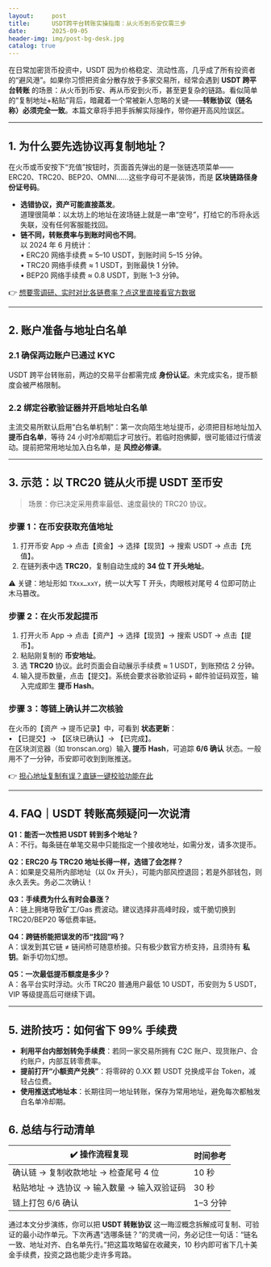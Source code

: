 ```yaml
---
layout:     post
title:      USDT跨平台转账实操指南：从火币到币安仅需三步
date:       2025-09-05
header-img: img/post-bg-desk.jpg
catalog: true
---
```


在日常加密货币投资中，USDT 因为价格稳定、流动性高，几乎成了所有投资者的“避风港”。如果你习惯把资金分散存放于多家交易所，经常会遇到 **USDT 跨平台转账** 的场景：从火币到币安、再从币安到火币，甚至更复杂的链路。看似简单的“复制地址+粘贴”背后，暗藏着一个常被新人忽略的关键——**转账协议（链名称）必须完全一致**。本篇文章将手把手拆解实际操作，带你避开高风险误区。

---

## 1. 为什么要先选协议再复制地址？

在火币或币安按下“充值”按钮时，页面首先弹出的是一张链选项菜单——ERC20、TRC20、BEP20、OMNI……这些字母可不是装饰，而是 **区块链路径身份证号码**。

- **选错协议，资产可能直接蒸发**。  
  道理很简单：以太坊上的地址在波场链上就是一串“空号”，打给它的币将永远失联，没有任何客服能找回。  
- **链不同，转账费率与到账时间也不同**。  
  以 2024 年 6 月统计：  
  • ERC20 网络手续费 ≈ 5–10 USDT，到账时间 5–15 分钟。  
  • TRC20 网络手续费 ≈ 1 USDT，到账最快 1 分钟。  
  • BEP20 网络手续费 ≈ 0.8 USDT，到账 1–3 分钟。  

👉 [想要零调研、实时对比各链费率？点这里直接看官方数据](https://okxdog.com/)

---

## 2. 账户准备与地址白名单

### 2.1 确保两边账户已通过 KYC  
USDT 跨平台转账前，两边的交易平台都需完成 **身份认证**。未完成实名，提币额度会被严格限制。

### 2.2 绑定谷歌验证器并开启地址白名单  
主流交易所默认启用“白名单机制”：第一次向陌生地址提币，必须把目标地址加入 **提币白名单**，等待 24 小时冷却期后才可放行。若临时抱佛脚，很可能错过行情波动。提前把常用地址加入白名单，是 **风控必修课**。

---

## 3. 示范：以 TRC20 链从火币提 USDT 至币安

> 场景：你已决定采用费率最低、速度最快的 TRC20 协议。

### 步骤 1：在币安获取充值地址  
1. 打开币安 App → 点击【资金】→ 选择【现货】→ 搜索 USDT → 点击【充值】。  
2. 在链列表中选 **TRC20**，复制自动生成的 **34 位 T 开头地址**。

⚠️ 关键：地址形如 `TXxx…xxY`，统一以大写 T 开头，肉眼核对尾号 4 位即可防止木马篡改。

### 步骤 2：在火币发起提币  
1. 打开火币 App → 点击【资产】→ 选择【现货】→ 搜索 USDT → 点击【提币】。  
2. 粘贴刚复制的 **币安地址**。  
3. 选 **TRC20** 协议。此时页面会自动展示手续费 ≈ 1 USDT，到账预估 2 分钟。  
4. 输入提币数量，点击【提交】。系统会要求谷歌验证码 + 邮件验证码双签，输入完成即生 **提币 Hash**。

### 步骤 3：等链上确认并二次核验  
在火币的【资产 → 提币记录】中，可看到 **状态更新**：  
• 【已提交】→ 【区块已确认】→ 【已完成】。  
在区块浏览器（如 tronscan.org）输入 **提币 Hash**，可追踪 **6/6 确认** 状态。一般用不了一分钟，币安即可收到到账推送。

👉 [担心地址复制有误？直链一键校验功能在此](https://okxdog.com/)

---

## 4. FAQ｜USDT 转账高频疑问一次说清

**Q1：能否一次性把 USDT 转到多个地址？**  
A：不行。每条链在单笔交易中只能指定一个接收地址，如需分发，请多次提币。

**Q2：ERC20 与 TRC20 地址长得一样，选错了会怎样？**  
A：如果是交易所内部地址（以 0x 开头），可能内部风控退回；若是外部钱包，则永久丢失。务必二次确认！

**Q3：手续费为什么有时会暴涨？**  
A：链上拥堵导致矿工/Gas 费波动。建议选择非高峰时段，或干脆切换到 TRC20/BEP20 等低费率链。

**Q4：跨链桥能把误发的币“找回”吗？**  
A：误发到其它链 ≠ 链间桥可随意桥接。只有极少数官方桥支持，且须持有 **私钥**。新手切勿幻想。

**Q5：一次最低提币额度是多少？**  
A：各平台实时浮动。火币 TRC20 普通用户最低 10 USDT，币安则为 5 USDT，VIP 等级提高后可继续下调。

---

## 5. 进阶技巧：如何省下 99% 手续费

- **利用平台内部划转免手续费**：若同一家交易所拥有 C2C 账户、现货账户、合约账户，内部互转零费率。  
- **提前打开“小额资产兑换”**：将零碎的 0.XX 颗 USDT 兑换成平台 Token，减轻占位费。  
- **使用推送式地址本**：长期往同一地址转账，保存为常用地址，避免每次都触发白名单冷却期。

## 6. 总结与行动清单

| ✔️ 操作流程复现 | 时间参考 |
| --------------- | -------- |
| 确认链 → 复制收款地址 → 检查尾号 4 位 | 10 秒 |
| 粘贴地址 → 选协议 → 输入数量 → 输入双验证码 | 30 秒 |
| 链上打包 6/6 确认 | 1–3 分钟 |

通过本文分步演练，你可以把 **USDT 转账协议** 这一晦涩概念拆解成可复制、可验证的最小动作单元。下次再遇“选哪条链？”的灵魂一问，务必记住一句话：“链名一致、地址对齐、白名单先行。”把这篇攻略留在收藏夹，10 秒内即可省下几十美金手续费，投资之路也能少走许多弯路。